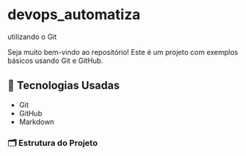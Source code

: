 # devops_automatiza

 utilizando o Git 

Seja muito bem-vindo ao repositório! Este é um projeto com exemplos básicos usando Git e GitHub. 

## 🔧 Tecnologias Usadas 
- Git 
- GitHub
- Markdown

### 🗂️ Estrutura do Projeto 

